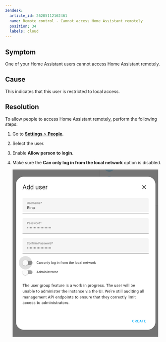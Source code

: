 ```yaml
---
zendesk:
  article_id: 26205112162461
  name: Remote control - Cannot access Home Assistant remotely
  position: 34
  labels: cloud
---
```


## Symptom

One of your Home Assistant users cannot access Home Assistant remotely.

## Cause

This indicates that this user is restricted to local access.

## Resolution

To allow people to access Home Assistant remotely, perform the following steps:

1. Go to [**Settings** > **People**](https://my.home-assistant.io/redirect/people/).
2. Select the user.
3. Enable **Allow person to login**.
4. Make sure the **Can only log in from the local network** option is disabled.

   <img src="/static/img/cloud/login_from_local_network_only.png" alt="Disable toggle on 'Can only login from local network option'">
